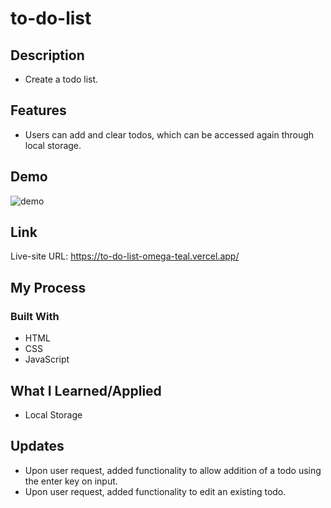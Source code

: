 # to-do-list

## Description

- Create a todo list.

## Features

- Users can add and clear todos, which can be accessed again through local storage.

## Demo

![demo](to-do-list-demo.gif)

## Link

Live-site URL: https://to-do-list-omega-teal.vercel.app/

## My Process

### Built With

- HTML
- CSS
- JavaScript

## What I Learned/Applied

- Local Storage

## Updates
- Upon user request, added functionality to allow addition of a todo using the enter key on input.
- Upon user request, added functionality to edit an existing todo.
